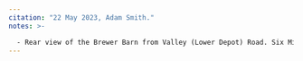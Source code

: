 ```yaml
---
citation: "22 May 2023, Adam Smith."
notes: >-

  - Rear view of the Brewer Barn from Valley (Lower Depot) Road. Six Mile Creek is visible in the foreground. Mulk's Home is visible in the background.
---
```



